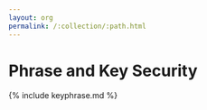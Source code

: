```yaml
---
layout: org
permalink: /:collection/:path.html
---
```

# Phrase and Key Security

{% include keyphrase.md %}
